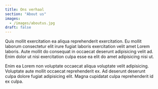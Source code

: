 ```yaml
---
title: Ons verhaal
section: "About us"
images:
  - /images/aboutus.jpg
draft: false
---
```


Quis mollit exercitation ea aliqua reprehenderit exercitation. Eu mollit laborum consectetur elit irure fugiat laboris exercitation velit amet Lorem laboris. Aute mollit do consequat in occaecat deserunt adipisicing velit ad. Enim dolor ut nisi exercitation culpa esse ea elit do amet adipisicing nisi ut.

Enim ea Lorem non voluptate occaecat aliqua voluptate velit adipisicing. Voluptate aute mollit occaecat reprehenderit ex. Ad deserunt deserunt culpa dolore fugiat adipisicing elit. Magna cupidatat culpa reprehenderit id ex culpa.